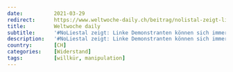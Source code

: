 ```yaml
---
date:          2021-03-29
redirect:      https://www.weltwoche-daily.ch/beitrag/nolistal-zeigt-linke-demonstranten-koennen-sich-immer-auf-srf-verlassen-selbst-wenn-sie-gegen-eine-demo-demonstrieren/
title:         Weltwoche daily
subtitle:      '#NoLiestal zeigt: Linke Demonstranten können sich immer auf SRF verlassen – selbst wenn sie gegen eine Demo demonstrieren'
description:   '#NoLiestal zeigt: Linke Demonstranten können sich immer auf SRF verlassen – selbst wenn sie gegen eine Demo demonstrieren'
country:       [CH]
categories:    [Widerstand]
tags:          [willkür, manipulation]
---
```

